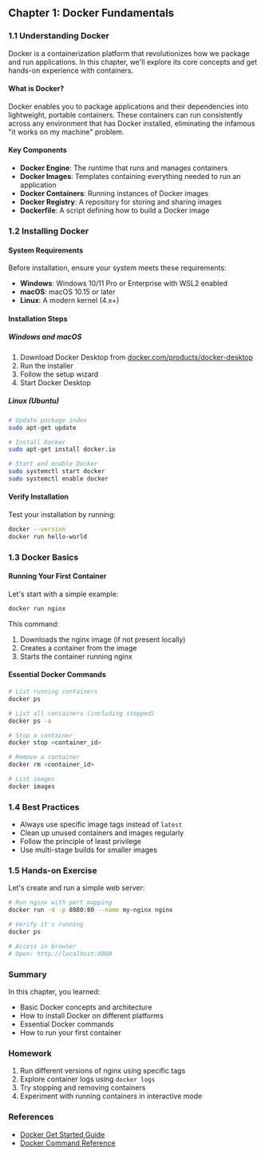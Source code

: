 ## Chapter 1: Docker Fundamentals

### 1.1 Understanding Docker
Docker is a containerization platform that revolutionizes how we package and run applications. In this chapter, we'll explore its core concepts and get hands-on experience with containers.

#### What is Docker?
Docker enables you to package applications and their dependencies into lightweight, portable containers. These containers can run consistently across any environment that has Docker installed, eliminating the infamous "it works on my machine" problem.

#### Key Components
- **Docker Engine**: The runtime that runs and manages containers
- **Docker Images**: Templates containing everything needed to run an application
- **Docker Containers**: Running instances of Docker images
- **Docker Registry**: A repository for storing and sharing images
- **Dockerfile**: A script defining how to build a Docker image

### 1.2 Installing Docker

#### System Requirements
Before installation, ensure your system meets these requirements:
- **Windows**: Windows 10/11 Pro or Enterprise with WSL2 enabled
- **macOS**: macOS 10.15 or later
- **Linux**: A modern kernel (4.x+)

#### Installation Steps

##### Windows and macOS
1. Download Docker Desktop from [docker.com/products/docker-desktop](https://www.docker.com/products/docker-desktop)
2. Run the installer
3. Follow the setup wizard
4. Start Docker Desktop

##### Linux (Ubuntu)
```bash
# Update package index
sudo apt-get update

# Install Docker
sudo apt-get install docker.io

# Start and enable Docker
sudo systemctl start docker
sudo systemctl enable docker
```

#### Verify Installation
Test your installation by running:
```bash
docker --version
docker run hello-world
```

### 1.3 Docker Basics

#### Running Your First Container
Let's start with a simple example:
```bash
docker run nginx
```

This command:
1. Downloads the nginx image (if not present locally)
2. Creates a container from the image
3. Starts the container running nginx

#### Essential Docker Commands
```bash
# List running containers
docker ps

# List all containers (including stopped)
docker ps -a

# Stop a container
docker stop <container_id>

# Remove a container
docker rm <container_id>

# List images
docker images
```

### 1.4 Best Practices
- Always use specific image tags instead of `latest`
- Clean up unused containers and images regularly
- Follow the principle of least privilege
- Use multi-stage builds for smaller images

### 1.5 Hands-on Exercise
Let's create and run a simple web server:

```bash
# Run nginx with port mapping
docker run -d -p 8080:80 --name my-nginx nginx

# Verify it's running
docker ps

# Access in browser
# Open: http://localhost:8080
```

### Summary
In this chapter, you learned:
- Basic Docker concepts and architecture
- How to install Docker on different platforms
- Essential Docker commands
- How to run your first container

### Homework
1. Run different versions of nginx using specific tags
2. Explore container logs using `docker logs`
3. Try stopping and removing containers
4. Experiment with running containers in interactive mode

### References
- [Docker Get Started Guide](https://docs.docker.com/get-started/)
- [Docker Command Reference](https://docs.docker.com/engine/reference/commandline/cli/)